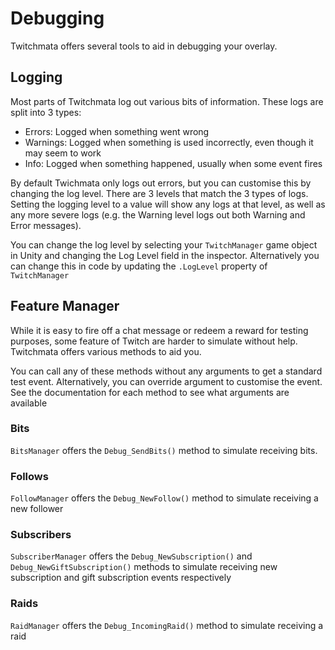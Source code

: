 ﻿# Debugging

Twitchmata offers several tools to aid in debugging your overlay.

## Logging

Most parts of Twitchmata log out various bits of information. These logs are split into 3 types:

- Errors: Logged when something went wrong
- Warnings: Logged when something is used incorrectly, even though it may seem to work
- Info: Logged when something happened, usually when some event fires

By default Twichmata only logs out errors, but you can customise this by changing the log level. There are 3 levels that match the 3 types of logs. Setting the logging level to a value will show any logs at that level, as well as any more severe logs (e.g. the Warning level logs out both Warning and Error messages).

You can change the log level by selecting your `TwitchManager` game object in Unity and changing the Log Level field in the inspector. Alternatively you can change this in code by updating the `.LogLevel` property of `TwitchManager`


## Feature Manager

While it is easy to fire off a chat message or redeem a reward for testing purposes, some feature of Twitch are harder to simulate without help. Twitchmata offers various methods to aid you.

You can call any of these methods without any arguments to get a standard test event. Alternatively, you can override argument to customise the event. See the documentation for each method to see what arguments are available

### Bits

`BitsManager` offers the `Debug_SendBits()` method to simulate receiving bits.

### Follows

`FollowManager` offers the `Debug_NewFollow()` method to simulate receiving a new follower

### Subscribers

`SubscriberManager` offers the `Debug_NewSubscription()` and `Debug_NewGiftSubscription()` methods to simulate receiving new subscription and gift subscription events respectively

### Raids

`RaidManager` offers the `Debug_IncomingRaid()` method to simulate receiving a raid